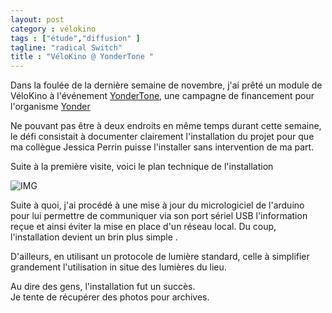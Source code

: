 ```yaml
---
layout: post  
category : vélokino  
tags : ["étude","diffusion" ]  
tagline: "radical Switch"  
title : "VéloKino @ YonderTone "
---
```


Dans la foulée de la dernière semaine de novembre, j'ai prêté un module de VéloKino à l'événement [YonderTone](https://www.facebook.com/events/304089206445404),  une campagne de financement pour l'organisme  [Yonder](http://www.projetyonder.com/)  

Ne pouvant pas être à deux endroits en même temps durant cette semaine, le défi consistait à documenter clairement l'installation du projet pour que ma collègue Jessica Perrin puisse l'installer sans intervention de ma part.


Suite à la première visite,  voici le plan technique de l'installation

![IMG](https://dl.dropboxusercontent.com/u/15569938/git/gllmar.github.com/_posts/assets/IMG_20141120_155133_black.png) 

Suite à quoi,  j'ai procédé à une mise à jour du micrologiciel de l'arduino pour lui permettre de communiquer via son port sériel USB l'information reçue et ainsi éviter la mise en place d'un réseau local.  Du coup,  l'installation devient un brin plus simple .

D'ailleurs,  en utilisant un protocole de lumière standard,  celle à simplifier grandement l'utilisation in situe des lumières du lieu.  

Au dire des gens,  l'installation fut un succès.  
Je tente de récupérer des photos pour archives.





